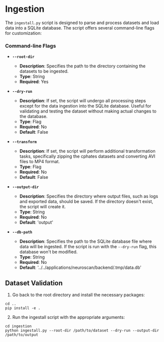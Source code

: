 # Ingestion

The `ingestall.py` script is designed to parse and process datasets and load data into a SQLite database. The script offers several command-line flags for customization:

### Command-line Flags

- **`--root-dir`**
   - **Description**: Specifies the path to the directory containing the datasets to be ingested.
   - **Type**: String
   - **Required**: Yes

- **`--dry-run`**
   - **Description**: If set, the script will undergo all processing steps except for the data ingestion into the SQLite database. Useful for validating and testing the dataset without making actual changes to the database.
   - **Type**: Flag
   - **Required**: No
   - **Default**: False

- **`--transform`**
   - **Description**: If set, the script will perform additional transformation tasks, specifically zipping the cphates datasets and converting AVI files to MP4 format.
   - **Type**: Flag
   - **Required**: No
   - **Default**: False

- **`--output-dir`**
   - **Description**: Specifies the directory where output files, such as logs and exported data, should be saved. If the directory doesn't exist, the script will create it.
   - **Type**: String
   - **Required**: No
   - **Default**: 'output'

- **`--db-path`**
   - **Description**: Specifies the path to the SQLite database file where data will be ingested. If the script is run with the `--dry-run` flag, this database won't be modified.
   - **Type**: String
   - **Required**: No
   - **Default**: '../../applications/neuroscan/backend/.tmp/data.db'

## Dataset Validation

1. Go back to the root directory and install the necessary packages:

 ```
cd ..
pip install -e .
```

2. Run the ingestall script with the appropriate arguments:

```
cd ingestion
python ingestall.py --root-dir /path/to/dataset --dry-run --output-dir /path/to/output 
```